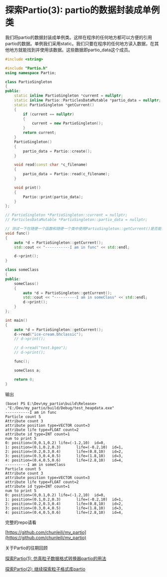 # 探索Partio(3): partio的数据封装成单例类

我们将partio的数据封装成单例类。这样在程序的任何地方都可以方便的引用partio的数据。单例我们采用static。我们只要在程序的任何地方读入数据，在其他地方就能找到并使用该数据。这些数据即partio_data这个成员。


```cpp
#include <string>

#include "Partio.h"
using namespace Partio;

class PartioSingleton
{
public:
    static inline PartioSingleton *current = nullptr;
    static inline Partio::ParticlesDataMutable *partio_data = nullptr;
    static PartioSingleton *getCurrent()
    {
        if (current == nullptr)
        {
            current = new PartioSingleton();
        }
        return current;
    }
    PartioSingleton()
    {
        partio_data = Partio::create();
    }

    void read(const char *c_filename)
    {
        partio_data = Partio::read(c_filename);
    }

    void print()
    {
        Partio::print(partio_data);
    }
};

// PartioSingleton *PartioSingleton::current = nullptr;
// ParticlesDataMutable *PartioSingleton::partio_data = nullptr;

// 测试一下在随便一个函数和随便一个类中使用PartioSingleton::getCurrent()是否能够正常工作
void func()
{
    auto *d = PartioSingleton::getCurrent();
    std::cout << "-----------I am in func" << std::endl;

    d->print();
}

class someClass
{
public:
    someClass()
    {
        auto *d = PartioSingleton::getCurrent();
        std::cout << "----------I am in someClass" << std::endl;
        d->print();
    }
};

int main()
{
    auto *d = PartioSingleton::getCurrent();
    d->read("ice-cream.bhclassic");
    // d->print();

    // d->read("test.bgeo");
    // d->print();

    func();

    someClass a;

    return 0;
}
```

输出
```
(base) PS E:\Dev\my_partio\build\Release> ."E:/Dev/my_partio/build/Debug/test_heapdata.exe" 
-----------I am in func
Particle count 5
Attribute count 3
attribute position type=VECTOR count=3
attribute life type=FLOAT count=2
attribute id type=INT count=1
num to print 5
0: position=(0,0.1,0.2) life=(-1.2,10)  id=0,
1: position=(0.1,0.2,0.3)       life=(-0.2,10)  id=1,
2: position=(0.2,0.3,0.4)       life=(0.8,10)   id=2,
3: position=(0.3,0.4,0.5)       life=(1.8,10)   id=3,
4: position=(0.4,0.5,0.6)       life=(2.8,10)   id=4,
----------I am in someClass
Particle count 5
Attribute count 3
attribute position type=VECTOR count=3
attribute life type=FLOAT count=2
attribute id type=INT count=1
num to print 5
0: position=(0,0.1,0.2) life=(-1.2,10)  id=0,
1: position=(0.1,0.2,0.3)       life=(-0.2,10)  id=1,
2: position=(0.2,0.3,0.4)       life=(0.8,10)   id=2,
3: position=(0.3,0.4,0.5)       life=(1.8,10)   id=3,
4: position=(0.4,0.5,0.6)       life=(2.8,10)   id=4,
```

完整的repo请看

[https://github.com/chunleili/my_partio](https://github.com/chunleili/my_partio)



关于Partio的往期回顾


[探索Partio(1): 仿真粒子数据格式转换器partio的用法](https://blog.csdn.net/weixin_43940314/article/details/127746739)

[探索Partio(2): 继续探索粒子格式库partio](https://blog.csdn.net/weixin_43940314/article/details/127791571)

